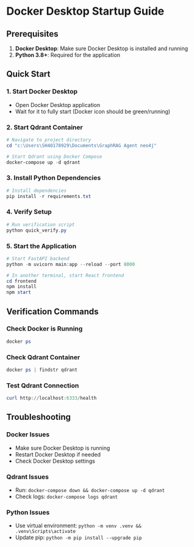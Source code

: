 # Docker Desktop Startup Guide

## Prerequisites
1. **Docker Desktop**: Make sure Docker Desktop is installed and running
2. **Python 3.8+**: Required for the application

## Quick Start

### 1. Start Docker Desktop
- Open Docker Desktop application
- Wait for it to fully start (Docker icon should be green/running)

### 2. Start Qdrant Container
```powershell
# Navigate to project directory
cd "c:\Users\SH40178929\Documents\GraphRAG Agent neo4j"

# Start Qdrant using Docker Compose
docker-compose up -d qdrant
```

### 3. Install Python Dependencies
```powershell
# Install dependencies
pip install -r requirements.txt
```

### 4. Verify Setup
```powershell
# Run verification script
python quick_verify.py
```

### 5. Start the Application
```powershell
# Start FastAPI backend
python -m uvicorn main:app --reload --port 8000

# In another terminal, start React frontend
cd frontend
npm install
npm start
```

## Verification Commands

### Check Docker is Running
```powershell
docker ps
```

### Check Qdrant Container
```powershell
docker ps | findstr qdrant
```

### Test Qdrant Connection
```powershell
curl http://localhost:6333/health
```

## Troubleshooting

### Docker Issues
- Make sure Docker Desktop is running
- Restart Docker Desktop if needed
- Check Docker Desktop settings

### Qdrant Issues
- Run: `docker-compose down && docker-compose up -d qdrant`
- Check logs: `docker-compose logs qdrant`

### Python Issues
- Use virtual environment: `python -m venv .venv && .venv\Scripts\activate`
- Update pip: `python -m pip install --upgrade pip`
